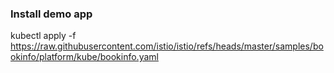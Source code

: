 ### Install demo app
kubectl apply -f https://raw.githubusercontent.com/istio/istio/refs/heads/master/samples/bookinfo/platform/kube/bookinfo.yaml